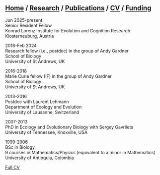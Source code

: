 ## [Home](https://mauriciogforero.github.io) / [Research](https://mauriciogforero.github.io/research) / [Publications](https://mauriciogforero.github.io/publications) / [CV](https://mauriciogforero.github.io/cv) / [Funding](https://mauriciogforero.github.io/funding)



Jun 2025-present\
Senior Resident Fellow\
Konrad Lorenz Institute for Evolution and Cognition Research\
Klosterneuburg, Austria  



2018-Feb 2024  
Research fellow (i.e., postdoc) in the group of Andy Gardner  
School of Biology  
University of St Andrews, UK  



2016-2018  
Marie Curie fellow (IF) in the group of Andy Gardner  
School of Biology  
University of St Andrews, UK  



2013-2016  
Postdoc with Laurent Lehmann  
Department of Ecology and Evolution  
University of Lausanne, Switzerland  



2007-2013  
PhD in Ecology and Evolutionary Biology with Sergey Gavrilets  
University of Tennessee, Knoxville, USA  



1999-2006  
BSc in Biology  
9 courses in Mathematics/Physics (equivalent to a minor in Mathematics)  
University of Antioquia, Colombia  



[Full CV](Gonzalez-Forero-CV.pdf)

